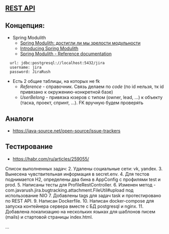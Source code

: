 ## [REST API](http://localhost:8080/doc)

## Концепция:

- Spring Modulith
    - [Spring Modulith: достигли ли мы зрелости модульности](https://habr.com/ru/post/701984/)
    - [Introducing Spring Modulith](https://spring.io/blog/2022/10/21/introducing-spring-modulith)
    - [Spring Modulith - Reference documentation](https://docs.spring.io/spring-modulith/docs/current-SNAPSHOT/reference/html/)

```
  url: jdbc:postgresql://localhost:5432/jira
  username: jira
  password: JiraRush
```

- Есть 2 общие таблицы, на которых не fk
    - _Reference_ - справочник. Связь делаем по _code_ (по id нельзя, тк id привязано к окружению-конкретной базе)
    - _UserBelong_ - привязка юзеров с типом (owner, lead, ...) к объекту (таска, проект, спринт, ...). FK вручную будем
      проверять

## Аналоги

- https://java-source.net/open-source/issue-trackers

## Тестирование

- https://habr.com/ru/articles/259055/

Список выполненных задач:
2. Удалены социальные сети: vk, yandex.
3. Вынесена чувствительная информация в secret.env.
4. Для тестов поднимается H2, определены два бина в AppConfig c профилями test и prod.
5. Написаны тесты для ProfileRestController.
6. Изменен метод - com.javarush.jira.bugtracking.attachment.FileUtil#upload под использование NIO
7. Добавлены tags для задач task и протестировано по REST API.
9. Написан Dockerfile.
10. Написан docker-compose для запуска контейнера сервера вместе с БД postgresql и nginx.
11. Добавлена локализацию на нескольких языках для шаблонов писем (mails) и стартовой страницы index.html.

...